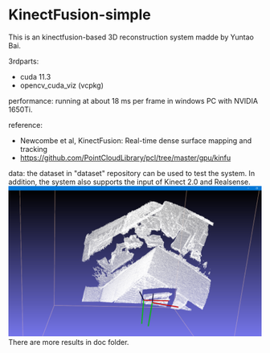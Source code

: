 # KinectFusion-simple

This is an kinectfusion-based 3D reconstruction system madde by Yuntao Bai.

3rdparts:
* cuda 11.3
* opencv_cuda_viz (vcpkg)

performance:
running at about 18 ms per frame in windows PC with NVIDIA 1650Ti.

reference:
* Newcombe et al, KinectFusion: Real-time dense surface mapping and tracking
* https://github.com/PointCloudLibrary/pcl/tree/master/gpu/kinfu

data: the dataset in "dataset" repository can be used to test the system. In addition, the system also supports the input of Kinect 2.0 and Realsense.
![image3](https://github.com/baiyuntao00/KinectFusion/raw/main/doc/3D.png)
There are more results in doc folder.
